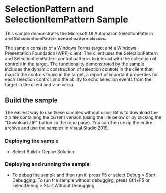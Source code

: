 
# SelectionPattern and SelectionItemPattern Sample
This sample demonstrates the Microsoft UI Automation SelectionPattern and SelectionItemPattern control pattern classes.

The sample consists of a Windows Forms target and a Windows Presentation Foundation (WPF) client. The client uses the SelectionPattern and SelectionItemPattern control patterns to interact with the collection of controls in the target. The functionality demonstrated by the sample includes the dynamic construction of selection controls in the client that map to the controls found in the target, a report of important properties for each selection control, and the ability to echo selection events from the target in the client and vice versa.

## Build the sample
The easiest way to use these samples without using Git is to download the zip file containing the current version (using the link below or by clicking the "Download ZIP" button on the repo page). You can then unzip the entire archive and use the samples in [Visual Studio 2019](https://www.visualstudio.com/wpf-vs).

### Deploying the sample
- Select Build > Deploy Solution. 

### Deploying and running the sample
- To debug the sample and then run it, press F5 or select Debug >  Start Debugging. To run the sample without debugging, press Ctrl+F5 or selectDebug > Start Without Debugging. 

